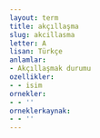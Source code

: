 ```yaml
---
layout: term
title: akçıllaşma
slug: akcillasma
letter: A
lisan: Türkçe
anlamlar:
- Akçıllaşmak durumu
ozellikler:
- - isim
ornekler:
- - ''
orneklerkaynak:
- - ''
---
```

